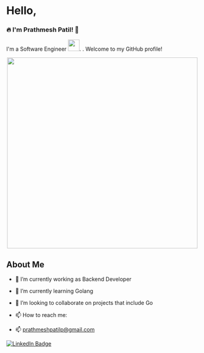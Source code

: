 # Hello, 
### :fire: I'm Prathmesh Patil! 👋

I'm a Software Engineer <img src="https://media.giphy.com/media/WUlplcMpOCEmTGBtBW/giphy.gif" width="30">.
. Welcome to my GitHub profile!

<div id="header" align="center">
  <img src="https://user-images.githubusercontent.com/74038190/212750996-938b257b-266c-45a7-9af7-655341c0f58b.gif" width="500"/>
</div>

## About Me

- 🔭 I’m currently working as Backend Developer
- 🌱 I’m currently learning Golang
- 👯 I’m looking to collaborate on projects that include Go


- 📫 How to reach me:

- :mailbox: prathmeshpatilp@gmail.com
    
<div id="badges" align="centre">
    <a href="https://www.linkedin.com/in/prathmeshpatil64/">
      <img src="https://img.shields.io/badge/LinkedIn-blue?style=for-the-badge&logo=linkedin&logoColor=white" alt="LinkedIn Badge"/>
    </a>
  </div>

<!--
**Prthmesh6/Prthmesh6** is a ✨ _special_ ✨ repository because its `README.md` (this file) appears on your GitHub profile.

Here are some ideas to get you started:

- 🔭 I’m currently working on ...
- 🌱 I’m currently learning ...
- 👯 I’m looking to collaborate on ...
- 🤔 I’m looking for help with ...
- 💬 Ask me about ...
- 📫 How to reach me: ...
- 😄 Pronouns: ...
- ⚡ Fun fact: ...
-->
